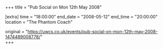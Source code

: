 +++
title = "Pub Social on Mon 12th May 2008"

[extra]
time = "18:00:00"
end_date = "2008-05-12"
end_time = "20:00:00"
location = "The Phantom Coach"

original = "https://uwcs.co.uk/events/pub-social-on-mon-12th-may-2008-1474489008778/"    
+++



